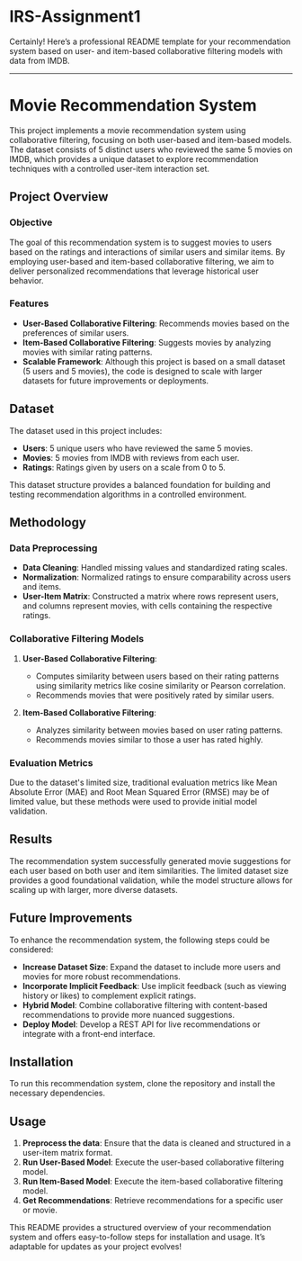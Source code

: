 # IRS-Assignment1
Certainly! Here’s a professional README template for your recommendation system based on user- and item-based collaborative filtering models with data from IMDB.

---

# Movie Recommendation System

This project implements a movie recommendation system using collaborative filtering, focusing on both user-based and item-based models. The dataset consists of 5 distinct users who reviewed the same 5 movies on IMDB, which provides a unique dataset to explore recommendation techniques with a controlled user-item interaction set.

## Project Overview

### Objective
The goal of this recommendation system is to suggest movies to users based on the ratings and interactions of similar users and similar items. By employing user-based and item-based collaborative filtering, we aim to deliver personalized recommendations that leverage historical user behavior.

### Features
- **User-Based Collaborative Filtering**: Recommends movies based on the preferences of similar users.
- **Item-Based Collaborative Filtering**: Suggests movies by analyzing movies with similar rating patterns.
- **Scalable Framework**: Although this project is based on a small dataset (5 users and 5 movies), the code is designed to scale with larger datasets for future improvements or deployments.

## Dataset

The dataset used in this project includes:
- **Users**: 5 unique users who have reviewed the same 5 movies.
- **Movies**: 5 movies from IMDB with reviews from each user.
- **Ratings**: Ratings given by users on a scale from 0 to 5.

This dataset structure provides a balanced foundation for building and testing recommendation algorithms in a controlled environment.

## Methodology

### Data Preprocessing
- **Data Cleaning**: Handled missing values and standardized rating scales.
- **Normalization**: Normalized ratings to ensure comparability across users and items.
- **User-Item Matrix**: Constructed a matrix where rows represent users, and columns represent movies, with cells containing the respective ratings.

### Collaborative Filtering Models
1. **User-Based Collaborative Filtering**:
   - Computes similarity between users based on their rating patterns using similarity metrics like cosine similarity or Pearson correlation.
   - Recommends movies that were positively rated by similar users.

2. **Item-Based Collaborative Filtering**:
   - Analyzes similarity between movies based on user rating patterns.
   - Recommends movies similar to those a user has rated highly.

### Evaluation Metrics
Due to the dataset's limited size, traditional evaluation metrics like Mean Absolute Error (MAE) and Root Mean Squared Error (RMSE) may be of limited value, but these methods were used to provide initial model validation.

## Results

The recommendation system successfully generated movie suggestions for each user based on both user and item similarities. The limited dataset size provides a good foundational validation, while the model structure allows for scaling up with larger, more diverse datasets.

## Future Improvements

To enhance the recommendation system, the following steps could be considered:
- **Increase Dataset Size**: Expand the dataset to include more users and movies for more robust recommendations.
- **Incorporate Implicit Feedback**: Use implicit feedback (such as viewing history or likes) to complement explicit ratings.
- **Hybrid Model**: Combine collaborative filtering with content-based recommendations to provide more nuanced suggestions.
- **Deploy Model**: Develop a REST API for live recommendations or integrate with a front-end interface.

## Installation

To run this recommendation system, clone the repository and install the necessary dependencies.

## Usage

1. **Preprocess the data**: Ensure that the data is cleaned and structured in a user-item matrix format.
2. **Run User-Based Model**: Execute the user-based collaborative filtering model.
3. **Run Item-Based Model**: Execute the item-based collaborative filtering model.
4. **Get Recommendations**: Retrieve recommendations for a specific user or movie.


This README provides a structured overview of your recommendation system and offers easy-to-follow steps for installation and usage. It’s adaptable for updates as your project evolves!
